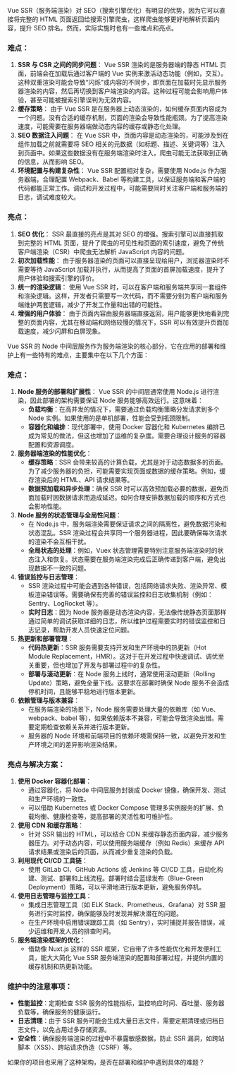 Vue SSR（服务端渲染）对 SEO（搜索引擎优化）有明显的优势，因为它可以直接将完整的 HTML 页面返回给搜索引擎爬虫，这样爬虫能够更好地解析页面内容，提升 SEO 排名。然而，实际实施时也有一些难点和亮点。

### 难点：
1. **SSR 与 CSR 之间的同步问题**： Vue SSR 渲染的是服务器端的静态 HTML 页面，前端会在加载后通过客户端的 Vue 实例来激活动态功能（例如，交互）。这种双重渲染可能会导致“闪烁”或内容的不同步，即页面在加载时先显示服务器渲染的内容，然后再切换到客户端渲染的内容。这种过程可能会影响用户体验，甚至可能被搜索引擎误判为无效内容。
2. **缓存策略**： 由于 Vue SSR 是在服务器上动态渲染的，如何缓存页面内容成为一个问题。没有合适的缓存机制，页面的渲染会导致性能瓶颈。为了提高渲染速度，可能需要在服务器端做动态内容的缓存或静态化处理。
3. **SEO 数据注入问题**： 在 Vue SSR 中，页面内容是动态渲染的，可能涉及到在组件加载之前就需要将 SEO 相关的元数据（如标题、描述、关键词等）注入到页面中。如果这些数据没有在服务端渲染时注入，爬虫可能无法获取到正确的信息，从而影响 SEO。
4. **环境配置与构建复杂性**： Vue SSR 配置相对复杂，需要使用 Node.js 作为服务器端，合理配置 Webpack、Babel 等构建工具，以保证服务端和客户端的代码都能正常工作。调试和开发过程中，可能需要同时关注客户端和服务端的日志，调试难度较大。

### 亮点：
1. **SEO 优化**： SSR 最直接的亮点是其对 SEO 的增强。搜索引擎可以直接抓取到完整的 HTML 页面，提升了爬虫的可见性和页面的索引速度，避免了传统客户端渲染（CSR）中爬虫无法解析 JavaScript 内容的问题。
2. **初次加载性能**： 由于服务器渲染的页面可以直接呈现给用户，浏览器渲染时不需要等待 JavaScript 加载并执行，从而提高了页面的首屏加载速度，提升了用户体验和搜索引擎的评价。
3. **统一的渲染逻辑**： 使用 Vue SSR 时，可以在客户端和服务端共享同一套组件和渲染逻辑。这样，开发者只需要写一次代码，而不需要分别为客户端和服务端维护两套逻辑，减少了开发工作量和出错的可能性。
4. **增强的用户体验**： 由于页面内容由服务器端直接返回，用户能够更快地看到完整的页面内容，尤其在移动端和网络较慢的情况下，SSR 可以有效提升页面加载速度，减少闪屏和白屏现象。







Vue SSR 的 Node 中间层服务作为服务端渲染的核心部分，它在应用的部署和维护上有一些特有的难点，主要集中在以下几个方面：

### 难点：
1. **Node 服务的部署和扩展性**： Vue SSR 的中间层通常使用 Node.js 进行渲染，因此部署的架构需要保证 Node 服务能够高效运行。这意味着：
    - **负载均衡**：在高并发的情况下，需要通过负载均衡策略分发请求到多个 Node 实例。如果使用的是单机部署，性能会受到瓶颈限制。
    - **容器化和编排**：现代部署中，使用 Docker 容器化和 Kubernetes 编排已成为常见的做法，但这也增加了运维的复杂度。需要合理设计服务的容器配置和资源调度。
2. **服务器端渲染的性能优化**：
    - **缓存策略**：SSR 会带来较高的计算负载，尤其是对于动态数据多的页面。为了减少服务器的负担，可能需要实现页面或数据的缓存策略。例如，缓存渲染后的 HTML、API 请求结果等。
    - **数据预加载和异步处理**：确保 SSR 时可以高效预加载必要的数据，避免页面加载时因数据请求而造成延迟。如何合理安排数据加载的顺序和方式也会影响性能。
3. **Node 服务的状态管理与全局性问题**：
    - 在 Node.js 中，服务端渲染需要保证请求之间的隔离性，避免数据污染和状态混乱。SSR 渲染过程会共享同一个服务器进程，因此要确保每次请求的渲染不会互相干扰。
    - **全局状态的处理**：例如，Vuex 状态管理需要特别注意服务端渲染时的状态注入和恢复。状态需要在服务端渲染完成后正确传递到客户端，避免出现数据不一致的问题。
4. **错误监控与日志管理**：
    - SSR 渲染过程中可能会遇到各种错误，包括网络请求失败、渲染异常、模板渲染错误等。需要确保有完善的错误监控和日志收集机制（例如：Sentry、LogRocket 等）。
    - **实时日志**：因为 Node 服务器是动态渲染内容，无法像传统静态页面那样通过简单的调试获取详细的日志，所以维护过程需要实时的错误监控和日志记录，帮助开发人员快速定位问题。
5. **热更新和部署管理**：
    - **代码热更新**：SSR 服务需要支持开发和生产环境中的热更新（Hot Module Replacement，HMR）。这对于在开发过程中快速调试、调优至关重要，但也增加了开发与部署过程中的复杂性。
    - **部署与滚动更新**：在 Node 服务上线时，通常使用滚动更新（Rolling Update）策略，避免全量下线。这要求在部署时确保 Node 服务不会造成停机时间，且能够平稳地进行版本更新。
6. **依赖管理与版本兼容**：
    - 在服务端渲染的场景下，Node 服务需要处理大量的依赖库（如 Vue、webpack、babel 等），如果依赖版本不兼容，可能会导致渲染出错。需要定期检查依赖关系并进行版本更新。
    - 服务器的 Node 环境和前端项目的依赖环境需保持一致，以避免开发和生产环境之间的差异影响渲染结果。

### 亮点与解决方案：
1. **使用 Docker 容器化部署**：
    - 通过容器化，将 Node 中间层服务封装成 Docker 镜像，确保开发、测试和生产环境的一致性。
    - 可以借助 Kubernetes 或 Docker Compose 管理多实例服务的扩展、负载均衡、健康检查等，提高部署的灵活性和可维护性。
2. **使用 CDN 和缓存策略**：
    - 针对 SSR 输出的 HTML，可以结合 CDN 来缓存静态页面内容，减少服务器压力。对于动态内容，可以使用服务端缓存（例如 Redis）来缓存 API 请求结果或渲染后的页面，从而减少重复渲染的负载。
3. **利用现代 CI/CD 工具链**：
    - 使用 GitLab CI、GitHub Actions 或 Jenkins 等 CI/CD 工具，自动化构建、测试、部署和上线流程。部署时结合蓝绿发布（Blue-Green Deployment）策略，可以平滑地进行版本更新，避免服务停机。
4. **使用日志管理与监控工具**：
    - 集成日志管理工具（如 ELK Stack、Prometheus、Grafana）对 SSR 服务进行实时监控，确保能够及时发现并解决潜在的问题。
    - 在生产环境中启用错误跟踪工具（如 Sentry），实时捕捉并报告错误，减少运维和开发人员的排查时间。
5. **服务端渲染框架的优化**：
    - 借助像 Nuxt.js 这样的 SSR 框架，它自带了许多性能优化和开发便利工具，能大大简化 Vue SSR 服务端渲染的配置和部署过程，并提供内置的缓存机制和热更新功能。

### 维护中的注意事项：
+ **性能监控**：定期检查 SSR 服务的性能指标，监控响应时间、吞吐量、服务器负载等，确保服务的健康运行。
+ **日志清理**：由于 SSR 服务可能会生成大量日志文件，需要定期清理或归档日志文件，以免占用过多存储资源。
+ **安全性**：确保服务端渲染的过程中不暴露敏感数据，防止 SSR 漏洞，如跨站脚本（XSS）、跨站请求伪造（CSRF）等。

如果你的项目也采用了这种架构，是否在部署和维护中遇到具体的难题？

